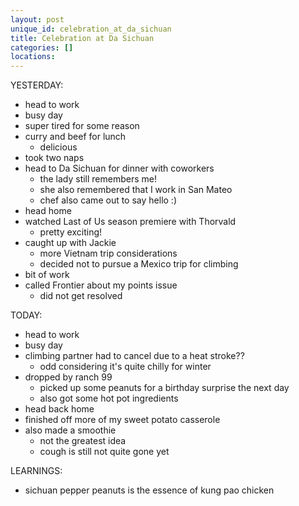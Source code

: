 ```yaml
---
layout: post
unique_id: celebration_at_da_sichuan
title: Celebration at Da Sichuan
categories: []
locations: 
---
```


YESTERDAY:
* head to work
* busy day
* super tired for some reason
* curry and beef for lunch
  * delicious
* took two naps
* head to Da Sichuan for dinner with coworkers
  * the lady still remembers me!
  * she also remembered that I work in San Mateo
  * chef also came out to say hello :)
* head home
* watched Last of Us season premiere with Thorvald
  * pretty exciting!
* caught up with Jackie
  * more Vietnam trip considerations
  * decided not to pursue a Mexico trip for climbing
* bit of work
* called Frontier about my points issue
  * did not get resolved

TODAY:
* head to work
* busy day
* climbing partner had to cancel due to a heat stroke??
  * odd considering it's quite chilly for winter
* dropped by ranch 99
  * picked up some peanuts for a birthday surprise the next day
  * also got some hot pot ingredients
* head back home
* finished off more of my sweet potato casserole
* also made a smoothie
  * not the greatest idea
  * cough is still not quite gone yet

LEARNINGS:
* sichuan pepper peanuts is the essence of kung pao chicken

